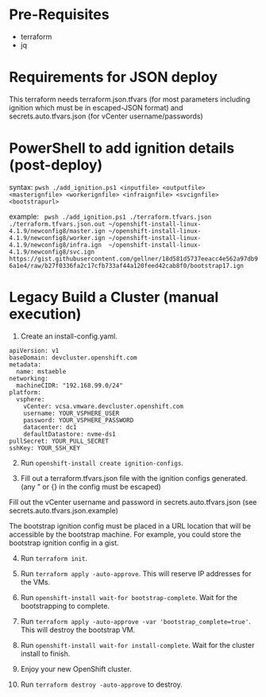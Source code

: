 # Pre-Requisites

* terraform
* jq

# Requirements for JSON deploy

This terraform needs terraform.json.tfvars (for most parameters including ignition which must be in escaped-JSON format) and secrets.auto.tfvars.json (for vCenter username/passwords)


# PowerShell to add ignition details (post-deploy)

syntax:
```pwsh ./add_ignition.ps1 <inputfile> <outputfile> <masterignfile> <workerignfile> <infraignfile> <svcignfile> <bootstrapurl>```

example:
``` pwsh ./add_ignition.ps1 ./terraform.tfvars.json ./terraform.tfvars.json.out ~/openshift-install-linux-4.1.9/newconfig8/master.ign ~/openshift-install-linux-4.1.9/newconfig8/worker.ign ~/openshift-install-linux-4.1.9/newconfig8/infra.ign  ~/openshift-install-linux-4.1.9/newconfig8/svc.ign  https://gist.githubusercontent.com/gellner/18d581d5737eeacc4e562a97db96a1e4/raw/b27f0336fa2c17cfb733af44a120feed42cab8f0/bootstrap17.ign```

# Legacy Build a Cluster (manual execution)

1. Create an install-config.yaml.
```
apiVersion: v1
baseDomain: devcluster.openshift.com
metadata:
  name: mstaeble
networking:
  machineCIDR: "192.168.99.0/24"
platform:
  vsphere:
    vCenter: vcsa.vmware.devcluster.openshift.com
    username: YOUR_VSPHERE_USER
    password: YOUR_VSPHERE_PASSWORD
    datacenter: dc1
    defaultDatastore: nvme-ds1
pullSecret: YOUR_PULL_SECRET
sshKey: YOUR_SSH_KEY
```

2. Run `openshift-install create ignition-configs`.

3. Fill out a terraform.tfvars.json file with the ignition configs generated. (any " or {} in the config must be escaped)

Fill out the vCenter username and password in secrets.auto.tfvars.json (see secrets.auto.tfvars.json.example) 

The bootstrap ignition config must be placed in a URL location that will be accessible by the bootstrap machine. For example, you could store the bootstrap ignition config in a gist.

4. Run `terraform init`.

5. Run `terraform apply -auto-approve`.
This will reserve IP addresses for the VMs.

6. Run `openshift-install wait-for bootstrap-complete`. Wait for the bootstrapping to complete.

7. Run `terraform apply -auto-approve -var 'bootstrap_complete=true'`.
This will destroy the bootstrap VM.

8. Run `openshift-install wait-for install-complete`. Wait for the cluster install to finish.

9. Enjoy your new OpenShift cluster.

10. Run `terraform destroy -auto-approve` to destroy.
